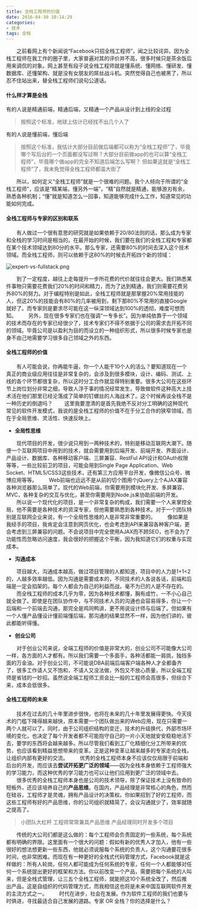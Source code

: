 ```yaml
---
title: 全栈工程师的价值
date: 2016-04-30 10:14:29
categories:
- 技术
tags: 全栈
---
```


&emsp;&emsp;之前看网上有个新闻说“Facebook只招全栈工程师”，闻之比较诧异。因为全栈工程师在我工作的圈子里，大家普遍对其的评价并不高，很多时候只是茶余饭后用来调侃的对象。网上甚至有段子说全栈工程师就是懂系统、懂网络、懂研发、懂数据库、还懂架构、就是没有女朋友的屌丝战斗机。突然觉得自己也被黑了，所以忍不住站出来，替全栈工程师们说句公道话。

#### 什么样才算是全栈
 
有的人说是精通前端，精通后端，又精通一个产品从设计到上线的全过程
>按照这个标准，地球上估计已经找不出几个人了

有的人说是懂前端，懂后端
>按照这个标准，我估计大部分目前做后端都可以称为“全栈工程师”了，毕竟哪个写后台的一个页面都没写过啊？大部分目前做app的也可以算“全栈工程师”，毕竟哪个做app的完全不知道后端怎么写啊？ 但如果这就是“全栈工程师”了，我未免觉得全栈工程师都滥大街了


&emsp;&emsp;所以，如何定义“全栈工程师”就是一个很难的问题。我个人倾向于所谓的“全栈工程师”，应该是“精某端，懂另外一端”，“精”自然就是精通，能够游刃有余，熟悉各种机制；“懂”就是知道怎么一回事，知道能够完成什么工作，知道常见的功能如何完成。

#### 全栈工程师与专家的区别和联系

&emsp;&emsp;有人做过一个很有意思的研究就是如果依赖于20/80法则的话，那么成为专家和全栈的学习时间是相当的。在最开始的时候，我们要在我们的全栈工程和专家都在某个技术领域达到80分的水平。那么专家，还需要80%的时间去深入这个技术领域。而全栈工程师，则可以依赖于这80%的时候去开拓四个新的领域：

![expert-vs-fullstack.png](http://o6fmcea8z.bkt.clouddn.com/blog/image/expert-vs-fullstack.png)

&emsp;&emsp;到了一定程度，越往上走每提升一步所花费的代价就往往会更大。我们熟悉某件事物只需要花费我们20%的时间和精力，而为了达到精通，我们则需要花费另外80%的努力。对于编程特别是如此，全栈工程师就是那掌握20%常用技能的人，但这20%的技能会有80%的几率被用到，剩下那80%不常用的直接Google就好了。而专家则是要求尽可能在这一纵深领域达到100%的透彻，难度可想而知。
&emsp;&emsp;另外，现在很多专家们也在强调“一专多长”。因为单纯依靠于一个领域的技术而存在的专家已经很少了，技术专家们不得不依据于公司的需求去开拓不同的领域。毕竟公司是以盈利为目的而设立的一种组织形式，所以很多时候专家也是身不由己地需要学习很多自己领域之外的东西。


#### 全栈工程师的价值

&emsp;&emsp;有人可能会说，你再能牛逼，你一个人能干10个人的活么？要知道现在一个真正的商业级应用往往是非常复杂的，会涉及到很多模块，设计、编码、测试、上线的各个环节都很复杂，所以这时分工合作就显得特别重要。很多大公司在这些环节上岗位划分非常之细，导致人浮于事的情况经常发生，导致做软件这种高大上技术活在他们那里已经沦落成了简单的钉螺丝的人海战术了。这个时候再谈全栈不是一种历史的倒退吗？
&emsp;&emsp;这里我要澄清的是首先我绝不反对分工明确的这种现代常见的软件开发模式，我说的是全栈工程师的价值不在于分工合作的狭窄领域，而在于全局思维、灵活性、快速反映上。

- **全局性思维**

　　现代项目的开发，很少说只用到一两种技术的，特别是移动互联网大潮下。随便一个互联网项目中用到的技术，就会需要用到后端开发、前端开发、界面设计、产品设计、数据库、各种移动客户端、三屏兼容、RestFul API设计和OAuth权限等等，一些比较前卫的项目，可能会用到Single Page Application、Web Socket、HTML5/CSS3这些技术，还有第三方应用平台开发，像微信公众号、微博应用等等。
　　Web前端也远远不是从前的切个图用个jQuery上个AJAX兼容各种浏览器那么简单了。现代的Web前端，你需要用到模块化开发、多屏兼容、MVC，各种复杂的交互与优化，甚至你需要用到Node.js来协助前端的开发。
　　所以说一个现代化的项目，是一个非常复杂的构成，我们需要一个人来掌控全局，他不需要是各种技术的资深专家，但他需要熟悉到各种技术。对于一个团队特别是互联网企业来说，有一个全局性思维的人是非常非常重要的。
　　像如果是我经手的项目，我肯定会注意到网页优化，也会考虑到API来兼容各种客户端，更会考虑到三屏兼容的问题。不会说项目中完全使用AJAX而不顾SEO，也不会为了功能性而忽略访问速度，我会很好的把握这个平衡，因为我知道它们的权重与实现成本。

- **沟通成本**

　　项目越大，沟通成本越高，做过项目管理的人都知道，项目中的人力是1+1<2的，人越多效率越低。因为沟通是需要成本的，不同技术的人各说各话，前端和后端是一定会掐架的。每个人都会为自己的利益而战，毫不为已的人是不存在的。
　　而全栈工程师的成本几乎为零，因为各种技术都懂，胸有成竹，一不小心自己就全做了。即使是在团队协作中，与不同技术人员的沟通也会容易得多，你让一个后端和一个前端去沟通，那完全是鸡同鸭讲，更不用说设计师与后端了。但如果有一个人懂产品懂设计懂前端懂后端，那沟通的结果显然不一样，因为他们讲的，彼此都能听得懂。

- **创业公司**
  
　　对于创业公司来说，全端工程师的价值是非常大的，创业公司不可能像大公司一样，各方面的人才都有。所以我们需要一个多面手，各种活都能一肩挑，独挡多面的万金油。对于创业公司，不可能说DBA前端后端客户端各种人才全都备齐了，很多工作请人又不饱和，不请人又没法做，外包又不放心质量，所以全端工程师是省钱的一妙招。虽然说全端工程师工资会比一般的工程师会高很多，但综合下来，成本会低很多。

#### 全栈工程师的未来

&emsp;&emsp;技术在过去的几十年里进步很快，也将在未来的几十年里发展得更快。今天技术的门槛下降得越来越快，原本需要一个团队做出来的Web应用，现在只需要一两个人就可以了。同时，由于公司组织结构的变迁，技术的升级换代，外部市场环境的变化，也决定了每个开发者都不可能抱守自己的一片小天地就安安稳稳地活下去，要学的东西将会越来越多。所以尽管我们看到工厂化精细化分工所带来的优势，也应该看到精益思想带来的变革。正是这种变革让越来越多的专家走向全栈，让组织内部有更好的交流。
&emsp;&emsp;优秀的全栈工程师本身不应该仅仅局限于前端和后台的开发，而应该去**尝试开拓更广泛的领域**——因为全栈本身依赖于工程师强大的学习能力，而这种优秀的学习能力也可以让他们应用到更广泛的领域中去。
&emsp;&emsp;很多优秀的全栈工程师本身也是公司的技术领导，除了保证技术上没有致命的短板外，还应该培养自己的**产品思维**。在国内，产品经理是非常核心的角色，然而在硅谷，工程师才是灵魂，拥有产品设计的决策权。你如果招到了好的工程师，而这些工程师有好的产品思维，你的公司组织就精简了，会议沟通就少了，效率就随之提高了。
>小团队大杠杆
工程师常常兼具产品思维
产品经理同时开发多个项目

&emsp;&emsp;传统的大公司们都是这么做的：每个工程师会负责固定的一些系统，每个系统都有明确的界限。这里面有一个很大的问题：假如有新的优秀人才加入，他有一些很好的想法想更新一些东西，他就必须说服每个系统的负责人，这个沟通要花很多时间，也非常困难。而现在有一种更好的全栈式代码管理方式，Facebook就是这样做的：所有人轮岗，任何人都可能成为任何系统的专家，任何一个人都能够对任何一个系统提出更好的框架和方法。你以前改变一个产品，需要把每个系统的人叫来，但是全栈式管理，让三五个全栈工程师，就能把这10个系统全改了，然后推出产品，这是自组织的代码管理方式，而我相信这也将是未来中国互联网软件开发的主流方式之一。
&emsp;&emsp;时代在进步，社会在发展。作为软件工程师的我们也要与时俱进，寻找最适合自己发展的道路。专家 OR 全栈？你的选择是什么？
